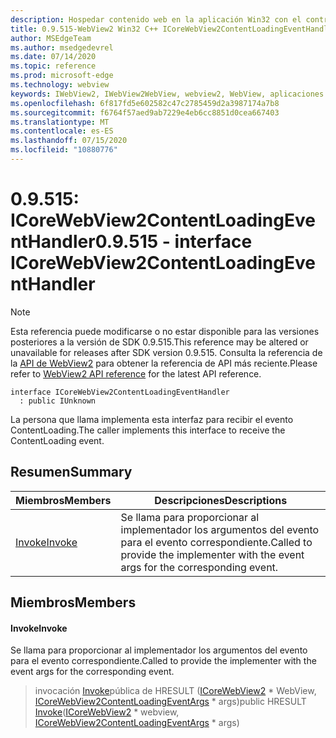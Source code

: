```yaml
---
description: Hospedar contenido web en la aplicación Win32 con el control Microsoft Edge WebView2
title: 0.9.515-WebView2 Win32 C++ ICoreWebView2ContentLoadingEventHandler
author: MSEdgeTeam
ms.author: msedgedevrel
ms.date: 07/14/2020
ms.topic: reference
ms.prod: microsoft-edge
ms.technology: webview
keywords: IWebView2, IWebView2WebView, webview2, WebView, aplicaciones Win32, Win32, Edge, ICoreWebView2, ICoreWebView2Controller, control de explorador, HTML Edge
ms.openlocfilehash: 6f817fd5e602582c47c2785459d2a3987174a7b8
ms.sourcegitcommit: f6764f57aed9ab7229e4eb6cc8851d0cea667403
ms.translationtype: MT
ms.contentlocale: es-ES
ms.lasthandoff: 07/15/2020
ms.locfileid: "10880776"
---
```

# <span data-ttu-id="fd484-104">0.9.515: ICoreWebView2ContentLoadingEventHandler</span><span class="sxs-lookup"><span data-stu-id="fd484-104">0.9.515 - interface ICoreWebView2ContentLoadingEventHandler</span></span> 

> [!NOTE]
> <span data-ttu-id="fd484-105">Esta referencia puede modificarse o no estar disponible para las versiones posteriores a la versión de SDK 0.9.515.</span><span class="sxs-lookup"><span data-stu-id="fd484-105">This reference may be altered or unavailable for releases after SDK version 0.9.515.</span></span> <span data-ttu-id="fd484-106">Consulta la referencia de la [API de WebView2](../../../webview2-api-reference.md) para obtener la referencia de API más reciente.</span><span class="sxs-lookup"><span data-stu-id="fd484-106">Please refer to [WebView2 API reference](../../../webview2-api-reference.md) for the latest API reference.</span></span>

```
interface ICoreWebView2ContentLoadingEventHandler
  : public IUnknown
```

<span data-ttu-id="fd484-107">La persona que llama implementa esta interfaz para recibir el evento ContentLoading.</span><span class="sxs-lookup"><span data-stu-id="fd484-107">The caller implements this interface to receive the ContentLoading event.</span></span>

## <span data-ttu-id="fd484-108">Resumen</span><span class="sxs-lookup"><span data-stu-id="fd484-108">Summary</span></span>

 <span data-ttu-id="fd484-109">Miembros</span><span class="sxs-lookup"><span data-stu-id="fd484-109">Members</span></span>                        | <span data-ttu-id="fd484-110">Descripciones</span><span class="sxs-lookup"><span data-stu-id="fd484-110">Descriptions</span></span>
--------------------------------|---------------------------------------------
[<span data-ttu-id="fd484-111">Invoke</span><span class="sxs-lookup"><span data-stu-id="fd484-111">Invoke</span></span>](#invoke) | <span data-ttu-id="fd484-112">Se llama para proporcionar al implementador los argumentos del evento para el evento correspondiente.</span><span class="sxs-lookup"><span data-stu-id="fd484-112">Called to provide the implementer with the event args for the corresponding event.</span></span>

## <span data-ttu-id="fd484-113">Miembros</span><span class="sxs-lookup"><span data-stu-id="fd484-113">Members</span></span>

#### <span data-ttu-id="fd484-114">Invoke</span><span class="sxs-lookup"><span data-stu-id="fd484-114">Invoke</span></span> 

<span data-ttu-id="fd484-115">Se llama para proporcionar al implementador los argumentos del evento para el evento correspondiente.</span><span class="sxs-lookup"><span data-stu-id="fd484-115">Called to provide the implementer with the event args for the corresponding event.</span></span>

> <span data-ttu-id="fd484-116">invocación [Invoke](#invoke)pública de HRESULT ([ICoreWebView2](icorewebview2.md) \* WebView, [ICoreWebView2ContentLoadingEventArgs](icorewebview2contentloadingeventargs.md) \* args)</span><span class="sxs-lookup"><span data-stu-id="fd484-116">public HRESULT [Invoke](#invoke)([ICoreWebView2](icorewebview2.md) \* webview, [ICoreWebView2ContentLoadingEventArgs](icorewebview2contentloadingeventargs.md) \* args)</span></span>

